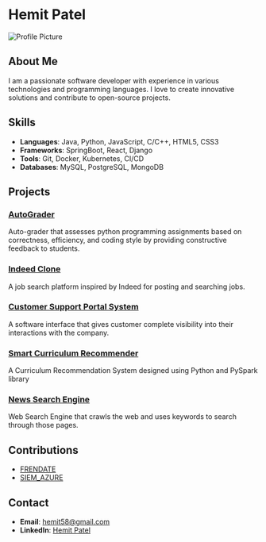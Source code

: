 # Hemit Patel

![Profile Picture](https://github.com/HemitPatel.png)

## About Me
I am a passionate software developer with experience in various technologies and programming languages. I love to create innovative solutions and contribute to open-source projects.

## Skills
- **Languages**: Java, Python, JavaScript, C/C++, HTML5, CSS3
- **Frameworks**: SpringBoot, React, Django
- **Tools**: Git, Docker, Kubernetes, CI/CD
- **Databases**: MySQL, PostgreSQL, MongoDB

## Projects

### [AutoGrader](https://github.com/HemitPatel/Autograder)
Auto-grader that assesses python programming assignments based on correctness, efficiency, and coding style by providing constructive feedback to students.

### [Indeed Clone](https://github.com/HemitPatel/Indeed_Clone)
A job search platform inspired by Indeed for posting and searching jobs.

### [Customer Support Portal System](https://github.com/HemitPatel/Customer-Support-Portal-System)
A software interface that gives customer complete visibility into their interactions with the company.

### [Smart Curriculum Recommender](https://github.com/HemitPatel/smart-curriculum-recommender) 
A Curriculum Recommendation System designed using Python and PySpark library

### [News Search Engine](https://github.com/HemitPatel/News_Search_Engine)
Web Search Engine that crawls the web and uses keywords to search through those pages.

## Contributions
- [FRENDATE](https://github.com/Malharsingh/Dating-Website)
- [SIEM_AZURE](https://github.com/Dhaval0001/SIEM_Azure)

## Contact
- **Email**: [hemit58@gmail.com](mailto:hemit58@gmail.com)
- **LinkedIn**: [Hemit Patel](https://www.linkedin.com/in/hemitpatel)
